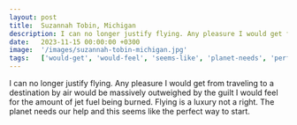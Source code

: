 ```yaml
---
layout: post
title:  Suzannah Tobin, Michigan
description: I can no longer justify flying. Any pleasure I would get from traveling to a destination by air would be massively outweighed by the guilt I would fee...
date:   2023-11-15 00:00:00 +0300
image:  '/images/suzannah-tobin-michigan.jpg'
tags:   ['would-get', 'would-feel', 'seems-like', 'planet-needs', 'perfect-way', 'massively-outweighed', 'jet-fuel', 'air-would']
---
```

I can no longer justify flying. Any pleasure I would get from traveling to a destination by air would be massively outweighed by the guilt I would feel for the amount of jet fuel being burned. Flying is a luxury not a right. The planet needs our help and this seems like the perfect way to start.

